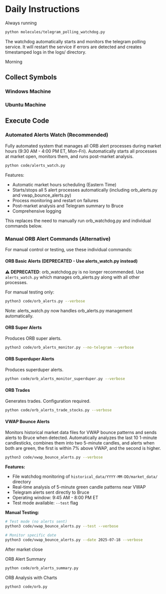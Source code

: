 # Daily Instructions

Always running

```bash
python molecules/telegram_polling_watchdog.py
```

The watchdog automatically starts and monitors the telegram polling service. It will restart the service if errors are detected and creates timestamped logs in the logs/ directory.

Morning

## Collect Symbols

### Windows Machine

### Ubuntu Machine

## Execute Code

### Automated Alerts Watch (Recommended)

Fully automated system that manages all ORB alert processes during market hours (9:30 AM - 4:00 PM ET, Mon-Fri). Automatically starts all processes at market open, monitors them, and runs post-market analysis.

```bash
python code/alerts_watch.py
```

Features:
- Automatic market hours scheduling (Eastern Time)
- Starts/stops all 5 alert processes automatically (including orb_alerts.py and vwap_bounce_alerts.py)
- Process monitoring and restart on failures
- Post-market analysis and Telegram summary to Bruce
- Comprehensive logging

This replaces the need to manually run orb_watchdog.py and individual commands below.

### Manual ORB Alert Commands (Alternative)

For manual control or testing, use these individual commands:

#### ORB Basic Alerts (DEPRECATED - Use alerts_watch.py instead)

**⚠️ DEPRECATED**: orb_watchdog.py is no longer recommended. Use `alerts_watch.py` which manages orb_alerts.py along with all other processes.

For manual testing only:

```bash
python3 code/orb_alerts.py --verbose
```

Note: alerts_watch.py now handles orb_alerts.py management automatically.

#### ORB Super Alerts

Produces ORB super alerts.

```bash
python3 code/orb_alerts_monitor.py --no-telegram --verbose
```

#### ORB Superduper Alerts

Produces superduper alerts.

```bash
python code/orb_alerts_monitor_superduper.py --verbose
```

#### ORB Trades

Generates trades. Configuration required.

```bash
python code/orb_alerts_trade_stocks.py --verbose
```

#### VWAP Bounce Alerts

Monitors historical market data files for VWAP bounce patterns and sends alerts to Bruce when detected. Automatically analyzes the last 10 1-minute candlesticks, combines them into two 5-minute candles, and alerts when both are green, the first is within 7% above VWAP, and the second is higher.

```bash
python3 code/vwap_bounce_alerts.py --verbose
```

**Features:**
- File watchdog monitoring of `historical_data/YYYY-MM-DD/market_data/` directory
- Real-time analysis of 5-minute green candle patterns near VWAP
- Telegram alerts sent directly to Bruce
- Operating window: 9:45 AM - 8:00 PM ET
- Test mode available: `--test` flag

**Manual Testing:**
```bash
# Test mode (no alerts sent)
python3 code/vwap_bounce_alerts.py --test --verbose

# Monitor specific date
python3 code/vwap_bounce_alerts.py --date 2025-07-18 --verbose
```

After market close

ORB Alert Summary

```bash
python code/orb_alerts_summary.py
```

ORB Analysis with Charts

```bash
python3 code/orb.py
```
